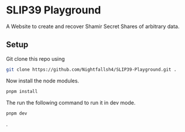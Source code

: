 # SLIP39 Playground

A Website to create and recover Shamir Secret Shares of arbitrary data.

## Setup

Git clone this repo using

```bash
git clone https://github.com/Nightfallsh4/SLIP39-Playground.git .
```

Now install the node modules.

```bash
pnpm install
```


The run the following command to run it in dev mode.

```bash
pnpm dev
```

.
